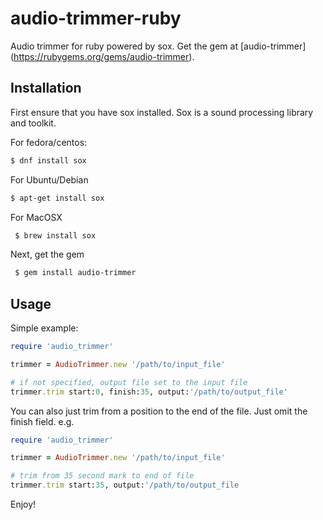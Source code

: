 # audio-trimmer-ruby
Audio trimmer for ruby powered by sox. Get the gem at [audio-trimmer] (https://rubygems.org/gems/audio-trimmer).

## Installation

First ensure that you have sox installed. Sox is a sound processing library and toolkit.

For fedora/centos:

```bash
$ dnf install sox
```

For Ubuntu/Debian

```bash
$ apt-get install sox
```

For MacOSX

```bash
 $ brew install sox
```
 
 
Next, get the gem

```bash
 $ gem install audio-trimmer
 ```
 
## Usage ##
 
 Simple example:
 ```ruby
 require 'audio_trimmer'
 
 trimmer = AudioTrimmer.new '/path/to/input_file'

 # if not specified, output file set to the input file
 trimmer.trim start:0, finish:35, output:'/path/to/output_file'
 
```
You can also just trim from a position to the end of the file. Just omit the finish field. e.g.
```ruby
require 'audio_trimmer'

trimmer = AudioTrimmer.new '/path/to/input_file'

# trim from 35 second mark to end of file
trimmer.trim start:35, output:'/path/to/output_file

```

Enjoy!
